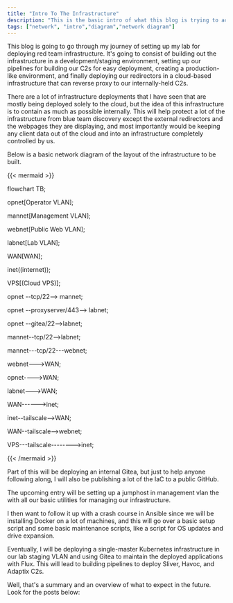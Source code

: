 ```yaml
---
title: "Intro To The Infrastructure"
description: "This is the basic intro of what this blog is trying to accomplish for deploying redteam infrastructure in using automation"
tags: ["network", "intro","diagram","network diagram"]
---
```



This blog is going to go through my journey of setting up my lab for deploying red team infrastructure. It's going to consist of building out the infrastructure in a development/staging environment, setting up our pipelines for building our C2s for easy deployment, creating a production-like environment, and finally deploying our redirectors in a cloud-based infrastructure that can reverse proxy to our internally-held C2s.

There are a lot of infrastructure deployments that I have seen that are mostly being deployed solely to the cloud, but the idea of this infrastructure is to contain as much as possible internally. This will help protect a lot of the infrastructure from blue team discovery except the external redirectors and the webpages they are displaying, and most importantly would be keeping any client data out of the cloud and into an infrastructure completely controlled by us.

Below is a basic network diagram of the layout of the infrastructure to be built. 

{{< mermaid >}}

flowchart TB;

opnet[Operator VLAN];

mannet[Management VLAN];

webnet[Public Web VLAN];

labnet[Lab VLAN];

WAN[WAN];

inet((internet));

VPS[(Cloud VPS)];

  

opnet --tcp/22--> mannet;

opnet --proxyserver/443--> labnet;

opnet --gitea/22-->labnet;

mannet--tcp/22-->labnet;

mannet---tcp/22---webnet;

  
  

webnet--->WAN;

opnet---->WAN;

labnet--->WAN;

WAN------>inet;

inet--tailscale-->WAN;

WAN--tailscale-->webnet;

VPS---tailscale-------->inet;

  

{{< /mermaid >}}

Part of this will be deploying an internal Gitea, but just to help anyone following along, I will also be publishing a lot of the IaC to a public GitHub.

The upcoming entry will be setting up a jumphost in management vlan the  with all our basic utilities for managing our infrastructure.

I then want to follow it up with a crash course in Ansible since we will be installing Docker on a lot of machines, and this will go over a basic setup script and some basic maintenance scripts, like a script for OS updates and drive expansion.

Eventually, I will be deploying a single-master Kubernetes infrastructure in our lab staging VLAN and using Gitea to maintain the deployed applications with Flux. This will lead to building pipelines to deploy Sliver, Havoc, and Adaptix C2s.

Well, that's a summary and an overview of what to expect in the future.  Look for the posts below:


